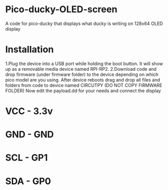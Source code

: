# Pico-ducky-OLED-screen
A code for pico-ducky that displays what ducky is writing on 128x64 OLED display

# Installation
1.Plug the device into a USB port while holding the boot button. It will show up as a removable media device named RPI-RP2.
2.Download code and drop firmware (under firmware folder) to the device depending on which pico model are you using.
After device reboots drag and drop all files and folders from code to device named CIRCUTPY (DO NOT COPY FIRMWARE FOLDER)
Now edit the payload.dd for your needs and connect the display 
# VCC - 3.3v
# GND - GND
# SCL - GP1
# SDA - GP0
